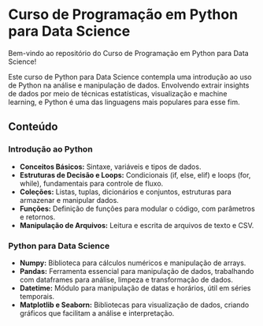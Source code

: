 # Curso de Programação em Python para Data Science

Bem-vindo ao repositório do Curso de Programação em Python para Data Science! 

Este curso de Python para Data Science contempla uma introdução ao uso de Python na análise e manipulação de dados. Envolvendo extrair insights de dados por meio de técnicas estatísticas, visualização e machine learning, e Python é uma das linguagens mais populares para esse fim.

## Conteúdo
### Introdução ao Python
+ **Conceitos Básicos:** Sintaxe, variáveis e tipos de dados.
+ **Estruturas de Decisão e Loops:** Condicionais (if, else, elif) e loops (for, while), fundamentais para controle de fluxo.
+ **Coleções:** Listas, tuplas, dicionários e conjuntos, estruturas para armazenar e manipular dados.
+ **Funções:** Definição de funções para modular o código, com parâmetros e retornos.
+ **Manipulação de Arquivos:** Leitura e escrita de arquivos de texto e CSV.
### Python para Data Science
+ **Numpy:** Biblioteca para cálculos numéricos e manipulação de arrays.
+ **Pandas:** Ferramenta essencial para manipulação de dados, trabalhando com dataframes para análise, limpeza e transformação de dados.
+ **Datetime:** Módulo para manipulação de datas e horários, útil em séries temporais.
+ **Matplotlib e Seaborn:** Bibliotecas para visualização de dados, criando gráficos que facilitam a análise e interpretação.
